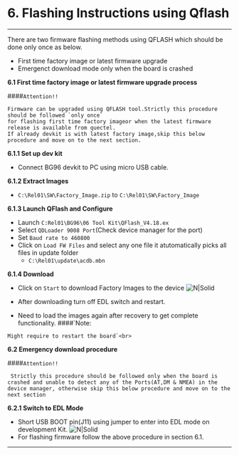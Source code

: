 # 6. Flashing Instructions using Qflash

------------

There are two firmware flashing methods using QFLASH which should be done only once as below.
- First time factory image or latest firmware upgrade 
- Emergenct download mode only when the board is crashed

__6.1 First time factory image or latest firmware upgrade process__

####`Attention!!`
```warning
Firmware can be upgraded using QFLASH tool.Strictly this procedure should be followed `only once` 
for flashing first time factory imageor when the latest firmware release is available from quectel.
If already devkit is with latest factory image,skip this below procedure and move on to the next section.
```
__6.1.1 Set up dev kit__
   - Connect BG96 devkit to PC using micro USB cable.  

__6.1.2 Extract Images__
   - `C:\Rel01\SW\Factory_Image.zip` to `C:\Rel01\SW\Factory_Image`

__6.1.3 Launch QFlash and Configure__
   - Launch `C:Rel01\BG96\06 Tool Kit\QFlash_V4.18.ex`
   - Select ``QDLoader 9008 Port``(Check device manager for the port)
   - Set `Baud rate to 460800`
   - Click on  ``Load FW Files`` and select any one file it atutomatically picks all files in update folder
      - `C:\Rel01\update\acdb.mbn`
  
__6.1.4 Download__
  - Click on ``Start`` to download Factory Images to the device
![N|Solid](../pics/BG96/bg96-QFlash.jpg)

  - After downloading turn off EDL switch and restart.
  - Need to load the images again after recovery to get complete functionality.
####`Note: 
```warning
Might require to restart the board`<br>
```

__6.2 Emergency download procedure__

####`Attention!!`
```warning
 Strictly this procedure should be followed only when the board is crashed and unable to detect any of the Ports(AT,DM & NMEA) in the device manager, otherwise skip this below procedure and move on to the next section
```
__6.2.1 Switch to EDL Mode__
   - Short USB BOOT pin(J11) using jumper to enter into EDL mode on development Kit.
   ![N|Solid](../pics/BG96/bg96-edl.jpg)
   - For flashing firmware follow the above  procedure in section 6.1.

------------

